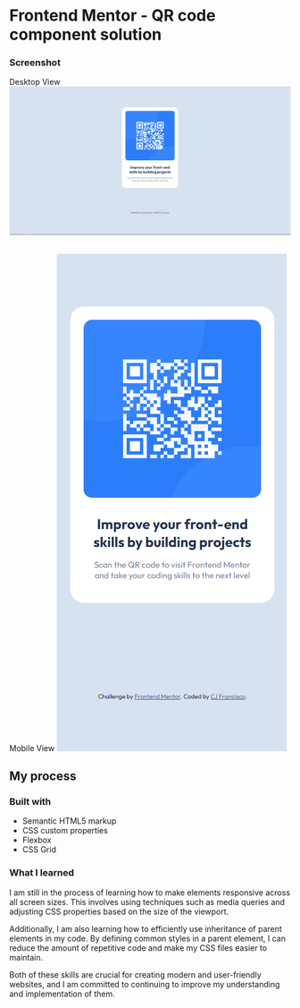 # Frontend Mentor - QR code component solution


### Screenshot
Desktop View
![](./images/desktop-view.png)
<br></br>

Mobile View
![](./images/mobile-view.png)

## My process

### Built with

- Semantic HTML5 markup
- CSS custom properties
- Flexbox
- CSS Grid


### What I learned

 I am still in the process of learning how to make elements responsive across all screen sizes. This involves using techniques such as media queries and adjusting CSS properties based on the size of the viewport.

Additionally, I am also learning how to efficiently use inheritance of parent elements in my code. By defining common styles in a parent element, I can reduce the amount of repetitive code and make my CSS files easier to maintain.

Both of these skills are crucial for creating modern and user-friendly websites, and I am committed to continuing to improve my understanding and implementation of them.









